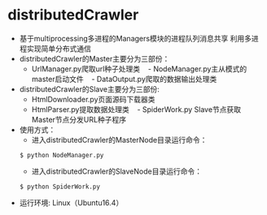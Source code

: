 # distributedCrawler
- 基于multiprocessing多进程的Managers模块的进程队列消息共享
利用多进程实现简单分布式通信
- distributedCrawler的Master主要分为三部份：
    - UrlManager.py爬取url种子处理类
    - NodeManager.py主从模式的master启动文件
    - DataOutput.py爬取的数据输出处理类
- distributedCrawler的Slave主要分为三部份:
    - HtmlDownloader.py页面源码下载器类
    - HtmlParser.py提取数据处理类
    - SpiderWork.py Slave节点获取Master节点分发URL种子程序
- 使用方式：
    - 进入distributedCrawler的MasterNode目录运行命令：
    ```
    $ python NodeManager.py
    ```
    - 进入distributedCrawler的SlaveNode目录运行命令：
    ```
    $ python SpiderWork.py
    ```
- 运行环境: Linux（Ubuntu16.4）

